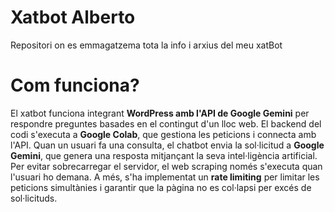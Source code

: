 # Xatbot Alberto
Repositori on es emmagatzema tota la info i arxius del meu xatBot
# Com funciona?
El xatbot funciona integrant **WordPress amb l'API de Google Gemini** per respondre preguntes basades en el contingut d'un lloc web. El backend del codi s'executa a **Google Colab**, que gestiona les peticions i connecta amb l'API. Quan un usuari fa una consulta, el chatbot envia la sol·licitud a **Google Gemini**, que genera una resposta mitjançant la seva intel·ligència artificial. Per evitar sobrecarregar el servidor, el web scraping només s'executa quan l'usuari ho demana. A més, s'ha implementat un **rate limiting** per limitar les peticions simultànies i garantir que la pàgina no es col·lapsi per excés de sol·licituds.


